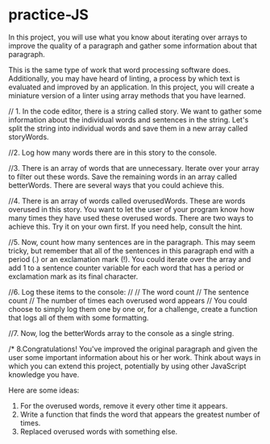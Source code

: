 # practice-JS

In this project, you will use what you know about iterating over arrays to improve the quality of a paragraph and gather some information about that paragraph.

This is the same type of work that word processing software does. Additionally, you may have heard of linting, a process by which text is evaluated and improved by an application. In this project, you will create a miniature version of a linter using array methods that you have learned.


// 1. In the code editor, there is a string called story. We want to gather some information about the individual words and sentences in the string. Let's split the string into individual words and save them in a new array called storyWords.

//2. Log how many words there are in this story to the console.

//3. There is an array of words that are unnecessary. Iterate over your array to filter out these words. Save the remaining words in an array called betterWords. There are several ways that you could achieve this.

//4. There is an array of words called overusedWords. These are words overused in this story. You want to let the user of your program know how many times they have used these overused words. There are two ways to achieve this. Try it on your own first. If you need help, consult the hint.

//5. Now, count how many sentences are in the paragraph.  This may seem tricky, but remember that all of the sentences in this paragraph end with a period (.) or an exclamation mark (!). You could iterate over the array and add 1 to a sentence counter variable for each word that has a period or exclamation mark as its final character.

//6. Log these items to the console:
//
// The word count
// The sentence count
// The number of times each overused word appears
// You could choose to simply log them one by one or, for a challenge, create a function that logs all of them with some formatting.

//7. Now, log the betterWords array to the console as a single string.

/* 8.Congratulations! You've improved the original paragraph and given the user some important information about his or her work. Think about ways in which you can extend this project, potentially by using other JavaScript knowledge you have.

Here are some ideas:

1. For the overused words, remove it every other time it appears.
2. Write a function that finds the word that appears the greatest number of times.
3. Replaced overused words with something else.

